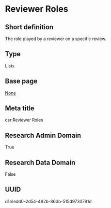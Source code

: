 # Reviewer Roles
## Short definition
The role played by a reviewer on a specific review.
## Type
Lists
## Base page
[None](../Objects/None.md)
## Meta title
csr:Reviewer Roles
## Research Admin Domain
True
## Research Data Domain
False
## UUID
d1a1edd0-2d54-482b-86db-515d9730781d
